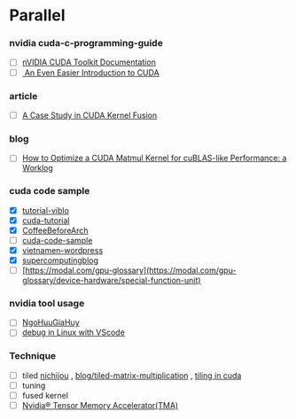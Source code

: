 # Parallel

### nvidia cuda-c-programming-guide
- [ ] [nVIDIA CUDA Toolkit Documentation](https://docs.nvidia.com/cuda/)
- [ ] [ An Even Easier Introduction to CUDA](https://developer.nvidia.com/blog/even-easier-introduction-cuda/)

### article
- [ ] [A Case Study in CUDA Kernel Fusion](https://arxiv.org/abs/2312.11918)

### blog
- [ ] [How to Optimize a CUDA Matmul Kernel for cuBLAS-like Performance: a Worklog](https://siboehm.com/articles/22/CUDA-MMM)
### cuda code sample
- [x] [tutorial-viblo](https://viblo.asia/s/lap-trinh-song-song-0gdJzv6kJz5)
- [x] [cuda-tutorial](https://cuda-tutorial.readthedocs.io/en/latest/)
- [x] [CoffeeBeforeArch](https://github.com/CoffeeBeforeArch/cuda_programming)
- [ ] [cuda-code-sample](https://github.com/CUDA-Tutorial/CodeSamples)
- [x] [vietnamen-wordpress](https://vietnamen.wordpress.com/2009/10/03/ph%e1%ba%a7n-2-cuda-programming-model/)
- [x] [supercomputingblog](http://supercomputingblog.com/category/cuda/)
- [ ] [https://modal.com/gpu-glossary](https://modal.com/gpu-glossary/device-hardware/special-function-unit)

### nvidia tool usage
- [ ] [NgoHuuGiaHuy](https://viblo.asia/s/cach-su-dung-nvidia-tools-PwlVmRAw45Z)
- [ ] [debug in Linux with VScode](https://viblo.asia/p/debug-cuda-code-tren-visual-studio-code-cung-nvidia-nsight-visual-studio-code-edition-obA46Ow9JKv)

### Technique
- [ ] tiled [nichijou](https://nichijou.co/cuda7-tiling/) , [blog/tiled-matrix-multiplication](https://penny-xu.github.io/blog/tiled-matrix-multiplication) , [tiling in cuda](https://www.google.com/search?q=tiling+in+cuda&oq=tiling+in+cuda&gs_lcrp=EgZjaHJvbWUyBggAEEUYOTIKCAEQABiGAxiKBTIKCAIQABiGAxiKBdIBCTIxNjUzajBqN6gCALACAA&sourceid=chrome&ie=UTF-8)
- [ ] tuning
- [ ] fused kernel
- [ ] [Nvidia® Tensor Memory Accelerator(TMA)](https://research.colfax-intl.com/tutorial-hopper-tma/)
